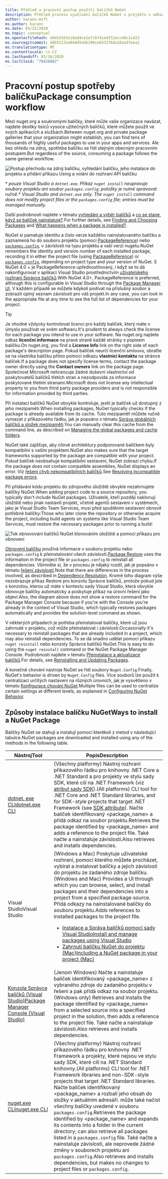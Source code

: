 ```yaml
---
title: Přehled a pracovní postup použití balíčků NuGet
description: Přehled procesu využívání balíčků NuGet v projektu s odkazy na jiné konkrétní části procesu.
author: karann-msft
ms.author: karann
ms.date: 03/22/2018
ms.topic: conceptual
ms.openlocfilehash: ddd1d163e18ed4ce1e7cbf41ed152acc40c1c423
ms.sourcegitcommit: ddb52131e84dd54db199ce8331f6da18aa3feea1
ms.translationtype: MT
ms.contentlocale: cs-CZ
ms.lasthandoff: 03/16/2020
ms.locfileid: "79428882"
---
```

# <a name="package-consumption-workflow"></a><span data-ttu-id="56d86-103">Pracovní postup spotřeby balíčku</span><span class="sxs-lookup"><span data-stu-id="56d86-103">Package consumption workflow</span></span>

<span data-ttu-id="56d86-104">Mezi nuget.org a soukromými balíčky, které může vaše organizace navázat, najdete desítky tisíců vysoce užitečných balíčků, které můžete použít ve svých aplikacích a službách.</span><span class="sxs-lookup"><span data-stu-id="56d86-104">Between nuget.org and private package galleries that your organization might establish, you can find tens of thousands of highly useful packages to use in your apps and services.</span></span> <span data-ttu-id="56d86-105">Ale bez ohledu na zdroj, spotřeba balíčku se řídí stejným obecným pracovním postupem.</span><span class="sxs-lookup"><span data-stu-id="56d86-105">But regardless of the source, consuming a package follows the same general workflow.</span></span>

![Postup přechodu na zdroj balíčku, vyhledání balíčku, jeho instalace do projektu a přidání příkazu Using a volání do rozhraní API balíčku](media/Overview-01-GeneralFlow.png)

<span data-ttu-id="56d86-107">\* _pouze Visual Studio a `dotnet.exe`. Příkaz `nuget install` neupravuje soubory projektu ani soubor `packages.config`; položky je nutné spravovat ručně._</span><span class="sxs-lookup"><span data-stu-id="56d86-107">\* _Visual Studio and `dotnet.exe` only. The `nuget install` command does not modify project files or the `packages.config` file; entries must be managed manually._</span></span>

<span data-ttu-id="56d86-108">Další podrobnosti najdete v tématu [vyhledání a výběr balíčků](../consume-packages/finding-and-choosing-packages.md) a [co se stane, když se balíček nainstaluje?](../concepts/package-installation-process.md).</span><span class="sxs-lookup"><span data-stu-id="56d86-108">For further details, see [Finding and Choosing Packages](../consume-packages/finding-and-choosing-packages.md) and [What happens when a package is installed?](../concepts/package-installation-process.md).</span></span>

<span data-ttu-id="56d86-109">NuGet si pamatuje identitu a číslo verze každého nainstalovaného balíčku a zaznamená ho do souboru projektu (pomocí [PackageReference](../consume-packages/package-references-in-project-files.md)) nebo [`packages.config`](../reference/packages-config.md), v závislosti na typu projektu a vaší verzi nugetu.</span><span class="sxs-lookup"><span data-stu-id="56d86-109">NuGet remembers the identity and version number of each installed package, recording it in either the project file (using [PackageReference](../consume-packages/package-references-in-project-files.md)) or [`packages.config`](../reference/packages-config.md), depending on project type and your version of NuGet.</span></span> <span data-ttu-id="56d86-110">S NuGet 4.0 + je PackageReference upřednostňovaný, i když se to dá nakonfigurovat v aplikaci Visual Studio prostřednictvím [uživatelského rozhraní Správce balíčků](install-use-packages-visual-studio.md).</span><span class="sxs-lookup"><span data-stu-id="56d86-110">With NuGet 4.0+, PackageReference is preferred, although this is configurable in Visual Studio through the [Package Manager UI](install-use-packages-visual-studio.md).</span></span> <span data-ttu-id="56d86-111">V každém případě se můžete kdykoli podívat na příslušný soubor a zobrazit úplný seznam závislostí pro váš projekt.</span><span class="sxs-lookup"><span data-stu-id="56d86-111">In any case, you can look in the appropriate file at any time to see the full list of dependencies for your project.</span></span>

> [!Tip]
> <span data-ttu-id="56d86-112">Je vhodné vždycky kontrolovat licenci pro každý balíček, který máte v úmyslu používat ve svém softwaru.</span><span class="sxs-lookup"><span data-stu-id="56d86-112">It's prudent to always check the license for each package you intend to use in your software.</span></span> <span data-ttu-id="56d86-113">Na nuget.org najdete odkaz **licenční informace** na pravé straně každé stránky s popisem balíčku.</span><span class="sxs-lookup"><span data-stu-id="56d86-113">On nuget.org, you find a **License Info** link on the right side of each package's description page.</span></span> <span data-ttu-id="56d86-114">Pokud balíček neurčí licenční smlouvu, obraťte se na vlastníka balíčku přímo pomocí odkazu **vlastníci kontaktu** na stránce balíček.</span><span class="sxs-lookup"><span data-stu-id="56d86-114">If a package does not specify license terms, contact the package owner directly using the **Contact owners** link on the package page.</span></span> <span data-ttu-id="56d86-115">Společnost Microsoft nelicencuje žádné duševní vlastnictví od poskytovatelů balíčků třetích stran a nezodpovídá za informace poskytované třetími stranami.</span><span class="sxs-lookup"><span data-stu-id="56d86-115">Microsoft does not license any intellectual property to you from third party package providers and is not responsible for information provided by third parties.</span></span>

<span data-ttu-id="56d86-116">Při instalaci balíčků NuGet obvykle kontroluje, jestli je balíček už dostupný z jeho mezipaměti.</span><span class="sxs-lookup"><span data-stu-id="56d86-116">When installing packages, NuGet typically checks if the package is already available from its cache.</span></span> <span data-ttu-id="56d86-117">Tuto mezipaměť můžete ručně vymazat z příkazového řádku, jak je popsáno v tématu [Správa globálních balíčků a složek mezipaměti](../consume-packages/managing-the-global-packages-and-cache-folders.md).</span><span class="sxs-lookup"><span data-stu-id="56d86-117">You can manually clear this cache from the command line, as described on [Managing the global packages and cache folders](../consume-packages/managing-the-global-packages-and-cache-folders.md).</span></span>

<span data-ttu-id="56d86-118">NuGet také zajišťuje, aby cílové architektury podporované balíčkem byly kompatibilní s vaším projektem.</span><span class="sxs-lookup"><span data-stu-id="56d86-118">NuGet also makes sure that the target frameworks supported by the package are compatible with your project.</span></span> <span data-ttu-id="56d86-119">Pokud balíček neobsahuje kompatibilní sestavení, NuGet zobrazí chybu.</span><span class="sxs-lookup"><span data-stu-id="56d86-119">If the package does not contain compatible assemblies, NuGet displays an error.</span></span> <span data-ttu-id="56d86-120">Viz [řešení chyb nekompatibilních balíčků](../concepts/dependency-resolution.md#resolving-incompatible-package-errors).</span><span class="sxs-lookup"><span data-stu-id="56d86-120">See [Resolving incompatible package errors](../concepts/dependency-resolution.md#resolving-incompatible-package-errors).</span></span>

<span data-ttu-id="56d86-121">Při přidávání kódu projektu do zdrojového úložiště obvykle nezahrnujete balíčky NuGet.</span><span class="sxs-lookup"><span data-stu-id="56d86-121">When adding project code to a source repository, you typically don't include NuGet packages.</span></span> <span data-ttu-id="56d86-122">Uživatelé, kteří později naklonují úložiště nebo jinak nastavili projekt, včetně agentů sestavení v systémech, jako je Visual Studio Team Services, musí před spuštěním sestavení obnovit potřebné balíčky:</span><span class="sxs-lookup"><span data-stu-id="56d86-122">Those who later clone the repository or otherwise acquire the project, including build agents on systems like Visual Studio Team Services, must restore the necessary packages prior to running a build:</span></span>

![Tok obnovování balíčků NuGet klonováním úložiště a pomocí příkazu pro obnovení](media/Overview-02-RestoreFlow.png)

<span data-ttu-id="56d86-124">[Obnovení balíčku](../consume-packages/package-restore.md) používá informace v souboru projektu nebo `packages.config` k přeinstalování všech závislostí.</span><span class="sxs-lookup"><span data-stu-id="56d86-124">[Package Restore](../consume-packages/package-restore.md) uses the information in the project file or `packages.config` to reinstall all dependencies.</span></span> <span data-ttu-id="56d86-125">Všimněte si, že v procesu je nějaký rozdíl, jak je popsáno v tématu [řešení závislosti](../concepts/dependency-resolution.md).</span><span class="sxs-lookup"><span data-stu-id="56d86-125">Note that there are differences in the process involved, as described in [Dependency Resolution](../concepts/dependency-resolution.md).</span></span> <span data-ttu-id="56d86-126">Kromě toho diagram výše nezobrazuje příkaz Restore pro konzolu Správce balíčků, protože pokud jste s konzolou, kterou už máte v kontextu sady Visual Studio, která obvykle obnovuje balíčky automaticky a poskytuje příkaz na úrovni řešení jako objeví.</span><span class="sxs-lookup"><span data-stu-id="56d86-126">Also, the diagram above does not show a restore command for the Package Manager Console because if you're with the Console you're already in the context of Visual Studio, which typically restores packages automatically and provides the solution-level command as shown.</span></span>

<span data-ttu-id="56d86-127">V některých případech je potřeba přeinstalovat balíčky, které už jsou zahrnuté v projektu, což může přeinstalovat i závislosti.</span><span class="sxs-lookup"><span data-stu-id="56d86-127">Occasionally it's necessary to reinstall packages that are already included in a project, which may also reinstall dependencies.</span></span> <span data-ttu-id="56d86-128">To se dá snadno udělat pomocí příkazu `nuget reinstall` nebo konzoly Správce balíčků NuGet.</span><span class="sxs-lookup"><span data-stu-id="56d86-128">This is easy to do using the `nuget reinstall` command or the NuGet Package Manager Console.</span></span> <span data-ttu-id="56d86-129">Podrobnosti najdete v tématu [Přeinstalace a aktualizace balíčků](../consume-packages/reinstalling-and-updating-packages.md).</span><span class="sxs-lookup"><span data-stu-id="56d86-129">For details, see [Reinstalling and Updating Packages](../consume-packages/reinstalling-and-updating-packages.md).</span></span>

<span data-ttu-id="56d86-130">A konečně chování nástroje NuGet se řídí soubory `Nuget.Config`.</span><span class="sxs-lookup"><span data-stu-id="56d86-130">Finally, NuGet's behavior is driven by `Nuget.Config` files.</span></span> <span data-ttu-id="56d86-131">Více souborů lze použít k centralizaci určitých nastavení na různých úrovních, jak je vysvětleno v tématu [Konfigurace chování NuGet](../consume-packages/configuring-nuget-behavior.md).</span><span class="sxs-lookup"><span data-stu-id="56d86-131">Multiple files can be used to centralize certain settings at different levels, as explained in [Configuring NuGet Behavior](../consume-packages/configuring-nuget-behavior.md).</span></span>

## <a name="ways-to-install-a-nuget-package"></a><span data-ttu-id="56d86-132">Způsoby instalace balíčku NuGet</span><span class="sxs-lookup"><span data-stu-id="56d86-132">Ways to install a NuGet Package</span></span>

<span data-ttu-id="56d86-133">Balíčky NuGet se stahují a instalují pomocí kterékoli z metod v následující tabulce.</span><span class="sxs-lookup"><span data-stu-id="56d86-133">NuGet packages are downloaded and installed using any of the methods in the following table.</span></span>

| <span data-ttu-id="56d86-134">Nástroj</span><span class="sxs-lookup"><span data-stu-id="56d86-134">Tool</span></span> | <span data-ttu-id="56d86-135">Popis</span><span class="sxs-lookup"><span data-stu-id="56d86-135">Description</span></span> |
| --- | --- |
| [<span data-ttu-id="56d86-136">dotnet. exe CLI</span><span class="sxs-lookup"><span data-stu-id="56d86-136">dotnet.exe CLI</span></span>](install-use-packages-dotnet-cli.md) | <span data-ttu-id="56d86-137">(Všechny platformy) Nástroj rozhraní příkazového řádku pro knihovny .NET Core a .NET Standard a pro projekty ve stylu sady SDK, které cílí na .NET Framework (viz [atribut sady SDK](/dotnet/core/tools/csproj#additions)).</span><span class="sxs-lookup"><span data-stu-id="56d86-137">(All platforms) CLI tool for .NET Core and .NET Standard libraries, and for SDK-style projects that target .NET Framework (see [SDK attribute](/dotnet/core/tools/csproj#additions)).</span></span> <span data-ttu-id="56d86-138">Načte balíček identifikovaný \<package_name\> a přidá odkaz na soubor projektu.</span><span class="sxs-lookup"><span data-stu-id="56d86-138">Retrieves the package identified by \<package_name\> and adds a reference to the project file.</span></span> <span data-ttu-id="56d86-139">Také načte a nainstaluje závislosti.</span><span class="sxs-lookup"><span data-stu-id="56d86-139">Also retrieves and installs dependencies.</span></span> |
| <span data-ttu-id="56d86-140">Visual Studio</span><span class="sxs-lookup"><span data-stu-id="56d86-140">Visual Studio</span></span> | <span data-ttu-id="56d86-141">(Windows a Mac) Poskytuje uživatelské rozhraní, pomocí kterého můžete procházet, vybírat a instalovat balíčky a jejich závislosti do projektu ze zadaného zdroje balíčku.</span><span class="sxs-lookup"><span data-stu-id="56d86-141">(Windows and Mac) Provides a UI through which you can browse, select, and install packages and their dependencies into a project from a specified package source.</span></span> <span data-ttu-id="56d86-142">Přidá odkazy na nainstalované balíčky do souboru projektu.</span><span class="sxs-lookup"><span data-stu-id="56d86-142">Adds references to installed packages to the project file.</span></span><ul><li>[<span data-ttu-id="56d86-143">Instalace a Správa balíčků pomocí sady Visual Studio</span><span class="sxs-lookup"><span data-stu-id="56d86-143">Install and manage packages using Visual Studio</span></span>](install-use-packages-visual-studio.md)</li><li>[<span data-ttu-id="56d86-144">Zahrnutí balíčku NuGet do projektu (Mac)</span><span class="sxs-lookup"><span data-stu-id="56d86-144">Including a NuGet package in your project (Mac)</span></span>](/visualstudio/mac/nuget-walkthrough)</li></ul> |
| [<span data-ttu-id="56d86-145">Konzola Správce balíčků (Visual Studio)</span><span class="sxs-lookup"><span data-stu-id="56d86-145">Package Manager Console (Visual Studio)</span></span>](install-use-packages-powershell.md) | <span data-ttu-id="56d86-146">(Jenom Windows) Načte a nainstaluje balíček identifikovaný \<package_name\> z vybraného zdroje do zadaného projektu v řešení a pak přidá odkaz na soubor projektu.</span><span class="sxs-lookup"><span data-stu-id="56d86-146">(Windows only) Retrieves and installs the package identified by \<package_name\> from a selected source into a specified project in the solution, then adds a reference to the project file.</span></span> <span data-ttu-id="56d86-147">Také načte a nainstaluje závislosti.</span><span class="sxs-lookup"><span data-stu-id="56d86-147">Also retrieves and installs dependencies.</span></span> |
| [<span data-ttu-id="56d86-148">nuget.exe CLI</span><span class="sxs-lookup"><span data-stu-id="56d86-148">nuget.exe CLI</span></span>](install-use-packages-nuget-cli.md) | <span data-ttu-id="56d86-149">(Všechny platformy) Nástroj rozhraní příkazového řádku pro knihovny .NET Framework a projekty, které nejsou ve stylu sady SDK, které cílí na .NET Standard knihovny.</span><span class="sxs-lookup"><span data-stu-id="56d86-149">(All platforms) CLI tool for .NET Framework libraries and non-SDK-style projects that target .NET Standard libraries.</span></span> <span data-ttu-id="56d86-150">Načte balíček identifikovaný \<package_name\> a rozbalí jeho obsah do složky v aktuálním adresáři. může také načíst všechny balíčky uvedené v souboru `packages.config`.</span><span class="sxs-lookup"><span data-stu-id="56d86-150">Retrieves the package identified by \<package_name\> and expands its contents into a folder in the current directory; can also retrieve all packages listed in a `packages.config` file.</span></span> <span data-ttu-id="56d86-151">Také načte a nainstaluje závislosti, ale neprovede žádné změny v souborech projektu ani `packages.config`.</span><span class="sxs-lookup"><span data-stu-id="56d86-151">Also retrieves and installs dependencies, but makes no changes to project files or `packages.config`.</span></span> |
